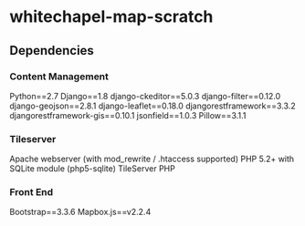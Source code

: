 # whitechapel-map-scratch

## Dependencies

### Content Management

Python==2.7
Django==1.8
django-ckeditor==5.0.3
django-filter==0.12.0
django-geojson==2.8.1
django-leaflet==0.18.0
djangorestframework==3.3.2
djangorestframework-gis==0.10.1
jsonfield==1.0.3
Pillow==3.1.1

### Tileserver

Apache webserver (with mod_rewrite / .htaccess supported)
PHP 5.2+ with SQLite module (php5-sqlite)
TileServer PHP

### Front End

Bootstrap==3.3.6
Mapbox.js==v2.2.4
